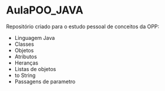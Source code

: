 # AulaPOO_JAVA

Repositório criado para o estudo pessoal de conceitos da OPP:
- Linguagem Java
- Classes
- Objetos
- Atributos
- Heranças
- Listas de objetos
- to String
- Passagens de parametro
